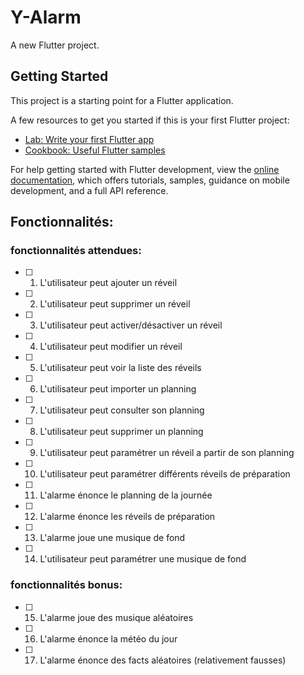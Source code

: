 # Y-Alarm

A new Flutter project.

## Getting Started

This project is a starting point for a Flutter application.

A few resources to get you started if this is your first Flutter project:

- [Lab: Write your first Flutter app](https://docs.flutter.dev/get-started/codelab)
- [Cookbook: Useful Flutter samples](https://docs.flutter.dev/cookbook)

For help getting started with Flutter development, view the
[online documentation](https://docs.flutter.dev/), which offers tutorials,
samples, guidance on mobile development, and a full API reference.

## Fonctionnalités:
### fonctionnalités attendues:

- [ ] 1. L'utilisateur peut ajouter un réveil

- [ ] 2. L'utilisateur peut supprimer un réveil

- [ ] 3. L'utilisateur peut activer/désactiver un réveil

- [ ] 4. L'utilisateur peut modifier un réveil

- [ ] 5. L'utilisateur peut voir la liste des réveils

- [ ] 6. L'utilisateur peut importer un planning

- [ ] 7. L'utilisateur peut consulter son planning

- [ ] 8. L'utilisateur peut supprimer un planning

- [ ] 9. L'utilisateur peut paramétrer un réveil a partir de son planning

- [ ] 10. L'utilisateur peut paramétrer différents réveils de préparation

- [ ] 11. L'alarme énonce le planning de la journée

- [ ] 12. L'alarme énonce les réveils de préparation

- [ ] 13. L'alarme joue une musique de fond

- [ ] 14. L'utilisateur peut paramétrer une musique de fond

### fonctionnalités bonus:

- [ ] 15. L'alarme joue des musique aléatoires

- [ ] 16. L'alarme énonce la météo du jour

- [ ] 17. L'alarme énonce des facts aléatoires (relativement fausses)
